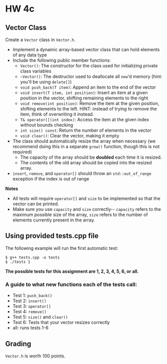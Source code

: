 # HW 4c

## Vector Class

Create a `Vector` class in `Vector.h`.

- Implement a dynamic array-based vector class that can hold elements of any data type
- Include the following public member functions:
  - `Vector()`: The constructor for the class used for initializing private class variables
  - `~Vector()`: The destructor used to deallocate all `new`'d memory (hint: you'll be using `delete[]`)
  - `void push_back(T item)`: Append an item to the end of the vector
  - `void insert(T item, int position)`: Insert an item at a given position in the vector, shifting remaining elements to the right
  - `void remove(int position)`: Remove the item at the given position, shifting elements to the left. HINT: instead of trying to remove the item, think of overwriting it instead.
  - `T& operator[](int index)`: Access the item at the given index without bounds checking
  - `int size() const`: Return the number of elements in the vector
  - `void clear()`: Clear the vector, making it empty
- The class should automatically resize the array when necessary (we recommend doing this in a separate `grow()` function, though this is not required)
  - The capacity of the array should be **doubled** each time it is resized.
  - The contents of the old array should be copied into the resized array.
- `insert`, `remove`, and `operator[]` should throw an `std::out_of_range` exception if the index is out of range

**Notes**

* All tests will require `operator[]` and `size` to be implemented so that the vector can be printed.
* Make sure you use `capacity` and `size` correctly-- `capacity` refers to the maximum possible size of the array, `size` refers to the number of elements currently present in the array.


## Using provided tests.cpp file

The following example will run the first automatic test:
```
$ g++ tests.cpp -o tests
$ ./tests 1
```
**The possible tests for this assignment are 1, 2, 3, 4, 5, 6, or all.**

### A guide to what new functions each of the tests call:
* Test 1: `push_back()`
* Test 2: `insert()`
* Test 3: `operator[]`
* Test 4: `remove()`
* Test 5: `size()` and `clear()`
* Test 6: Tests that your vector resizes correctly
* all: runs tests 1-6

## Grading

`Vector.h` is worth 100 points.
